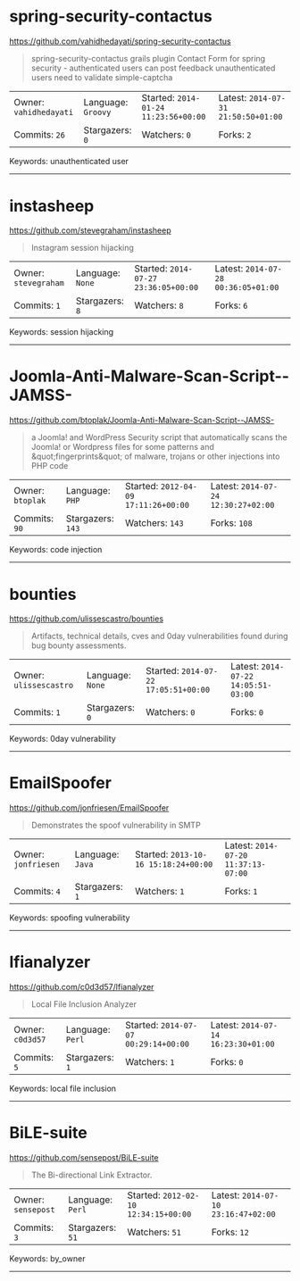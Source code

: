 # spring-security-contactus

https://github.com/vahidhedayati/spring-security-contactus
<blockquote>
spring-security-contactus grails plugin Contact Form for spring security - authenticated users can post feedback unauthenticated users need to validate simple-captcha 
</blockquote>

<table><tr>
<tr><td>Owner: <code>vahidhedayati</code></td>
    <td>Language: <code>Groovy</code></td>
    <td>Started: <code>2014-01-24 11:23:56+00:00</code></td>
    <td>Latest: <code>2014-07-31 21:50:50+01:00</code></td></tr>
<tr><td>Commits: <code>26</code></td>
    <td>Stargazers: <code>0</code></td>
    <td>Watchers: <code>0</code></td>
    <td>Forks: <code>2</code></td></tr>
</table>
Keywords: unauthenticated user

---

# instasheep

https://github.com/stevegraham/instasheep
<blockquote>
Instagram session hijacking
</blockquote>

<table><tr>
<tr><td>Owner: <code>stevegraham</code></td>
    <td>Language: <code>None</code></td>
    <td>Started: <code>2014-07-27 23:36:05+00:00</code></td>
    <td>Latest: <code>2014-07-28 00:36:05+01:00</code></td></tr>
<tr><td>Commits: <code>1</code></td>
    <td>Stargazers: <code>8</code></td>
    <td>Watchers: <code>8</code></td>
    <td>Forks: <code>6</code></td></tr>
</table>
Keywords: session hijacking

---

# Joomla-Anti-Malware-Scan-Script--JAMSS-

https://github.com/btoplak/Joomla-Anti-Malware-Scan-Script--JAMSS-
<blockquote>
a Joomla! and WordPress Security script that automatically scans the Joomla! or Wordpress files for some patterns and &amp;quot;fingerprints&amp;quot; of malware, trojans or other injections into PHP code
</blockquote>

<table><tr>
<tr><td>Owner: <code>btoplak</code></td>
    <td>Language: <code>PHP</code></td>
    <td>Started: <code>2012-04-09 17:11:26+00:00</code></td>
    <td>Latest: <code>2014-07-24 12:30:27+02:00</code></td></tr>
<tr><td>Commits: <code>90</code></td>
    <td>Stargazers: <code>143</code></td>
    <td>Watchers: <code>143</code></td>
    <td>Forks: <code>108</code></td></tr>
</table>
Keywords: code injection

---

# bounties

https://github.com/ulissescastro/bounties
<blockquote>
Artifacts, technical details, cves and 0day vulnerabilities found during bug bounty assessments.
</blockquote>

<table><tr>
<tr><td>Owner: <code>ulissescastro</code></td>
    <td>Language: <code>None</code></td>
    <td>Started: <code>2014-07-22 17:05:51+00:00</code></td>
    <td>Latest: <code>2014-07-22 14:05:51-03:00</code></td></tr>
<tr><td>Commits: <code>1</code></td>
    <td>Stargazers: <code>0</code></td>
    <td>Watchers: <code>0</code></td>
    <td>Forks: <code>0</code></td></tr>
</table>
Keywords: 0day vulnerability

---

# EmailSpoofer

https://github.com/jonfriesen/EmailSpoofer
<blockquote>
Demonstrates the spoof vulnerability in SMTP
</blockquote>

<table><tr>
<tr><td>Owner: <code>jonfriesen</code></td>
    <td>Language: <code>Java</code></td>
    <td>Started: <code>2013-10-16 15:18:24+00:00</code></td>
    <td>Latest: <code>2014-07-20 11:37:13-07:00</code></td></tr>
<tr><td>Commits: <code>4</code></td>
    <td>Stargazers: <code>1</code></td>
    <td>Watchers: <code>1</code></td>
    <td>Forks: <code>1</code></td></tr>
</table>
Keywords: spoofing vulnerability

---

# lfianalyzer

https://github.com/c0d3d57/lfianalyzer
<blockquote>
Local File Inclusion Analyzer
</blockquote>

<table><tr>
<tr><td>Owner: <code>c0d3d57</code></td>
    <td>Language: <code>Perl</code></td>
    <td>Started: <code>2014-07-07 00:29:14+00:00</code></td>
    <td>Latest: <code>2014-07-14 16:23:30+01:00</code></td></tr>
<tr><td>Commits: <code>5</code></td>
    <td>Stargazers: <code>1</code></td>
    <td>Watchers: <code>1</code></td>
    <td>Forks: <code>0</code></td></tr>
</table>
Keywords: local file inclusion

---

# BiLE-suite

https://github.com/sensepost/BiLE-suite
<blockquote>
The Bi-directional Link Extractor.
</blockquote>

<table><tr>
<tr><td>Owner: <code>sensepost</code></td>
    <td>Language: <code>Perl</code></td>
    <td>Started: <code>2012-02-10 12:34:15+00:00</code></td>
    <td>Latest: <code>2014-07-10 23:16:47+02:00</code></td></tr>
<tr><td>Commits: <code>3</code></td>
    <td>Stargazers: <code>51</code></td>
    <td>Watchers: <code>51</code></td>
    <td>Forks: <code>12</code></td></tr>
</table>
Keywords: by_owner

---

